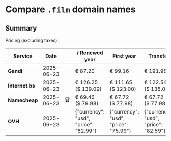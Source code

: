 # Compare `.film` domain names

## Summary

Pricing (excluding taxes):

| Service | Date |  | / Renewed year | First year | Transfer | Restoration |
|--|--|--|--|--|--|--|
| **Gandi** | 2025-06-23 |  | € 87.20 | € 99.16 | € 191.98 | € 144.16 |
| **Internet.bs** | 2025-06-23 |  | € 126.25<br>($ 139.09) | € 111.65<br>($ 123.00) | € 122.54<br>($ 135.00) | € 217.05<br>($ 239.09) |
| **Namecheap** | 2025-06-23 | 🏆 | € 69.46<br>($ 79.98) | € 67.72<br>($ 77.98) | € 67.72<br>($ 77.98) |  |
| **OVH** | 2025-06-23 |  | {"currency": "usd", "price": "82.99"} | {"currency": "usd", "price": "75.99"} | {"currency": "usd", "price": "82.59"} |  |
